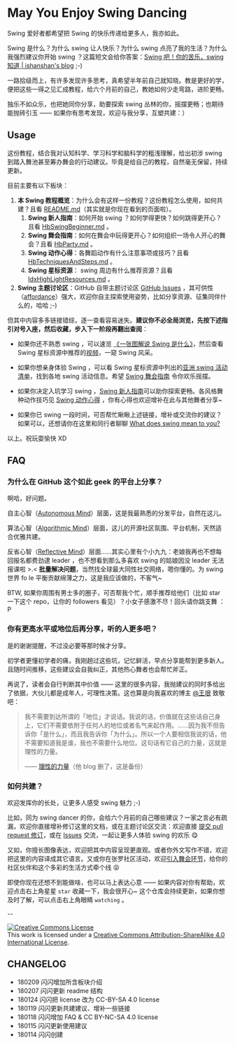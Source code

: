 # May You Enjoy Swing Dancing


Swing 爱好者都希望把 Swing 的快乐传递给更多人，我亦如此。

Swing 是什么？为什么 swing 让人快乐？为什么 swing 点亮了我的生活？为什么我强烈建议你开始 swing ？这篇短文会给你答案：[Swing 吧！你的苦乐，swing 知道 | ishanshan's blog](http://ishanshan.top/selfedu/YouNeedSwing.html) ;-)

一路拾级而上，有许多发现许多思考，真希望半年前自己就知晓。教是更好的学，便把这些一得之见汇成教程，给六个月前的自己，教她如何少走弯路，进阶更畅。

独乐不如众乐，也把她同你分享，助要探索 swing 丛林的你，摇摆更畅；也期待能抛砖引玉 —— 如果你有思考发现，欢迎与我分享，互塑共建：）

## Usage

这份教程，结合我对认知科学、学习科学和脑科学的粗浅理解，给出初涉 swing 到踏入舞池甚至筹办舞会的行动建议。毕竟是给自己的教程，自然毫无保留，持续更新。

目前主要有以下板块：

1. **本 Swing 教程概览**：为什么会有这样一份教程？这份教程怎么使用，如何共建？且看 [README.md](README.md)（其实就是你现在看到的页面啦）。
	1. **Swing 新人指南**：如何开始 swing ？如何学得更快？如何跳得更开心？且看 [HbSwingBeginner.md](HbSwingBeginner.md) 。
	2. **Swing 舞会指南**：如何在舞会中玩得更开心？如何组织一场令人开心的舞会？且看 [HbParty.md](HbParty.md) 。
	3. **Swing 动作心得**：各舞蹈动作有什么注意事项或技巧？且看 [HbTechniquesAndSteps.md](HbTechniquesAndSteps.md) 。
	4. **Swing 星标资源**： swing 周边有什么推荐资源？且看 [IdxHighLightResources.md](IdxHighLightResources.md) 。
6. **Swing 主题讨论区**：GitHub 自带主题讨论区 [GitHub Issues](https://github.com/ishanshan//issues) ，其可供性（[affordance](https://en.wikipedia.org/wiki/Affordance)）强大，欢迎你自主探索使用姿势，比如分享资源、征集同伴什么的，哈哈 ;-)

但其中内容多多链接错综，逐一查看容易迷失。**建议你不必全局浏览，先按下述指引对号入座，然后收藏，步入下一阶段再翻出查阅**：

- 如果你还不熟悉 swing ，可以速览 [《一张图解说 Swing 是什么》](https://mp.weixin.qq.com/s?__biz=MjM5NTc0MzQ2Mw==&mid=202195199&idx=1&sn=6b68caf9d6038cd4067e6c17d4c9bed6&mpshare=1&scene=1&srcid=0113K49dXcqaWaqx8aFvelbq#rd)，然后查看 Swing 星标资源中推荐的[视频](https://github.com/ishanshan/EnjoySwingDancing/blob/master/IdxHighLightResources.md#swing-dancing-%E6%98%9F%E6%A0%87%E8%B5%84%E6%BA%90)，一窥 Swing 风采。

- 如果你想亲身体验 Swing ，可以看 Swing 星标资源中列出的[亚洲 swing 活动清单](https://github.com/ishanshan/EnjoySwingDancing/blob/master/IdxHighLightResources.md#swing-%E5%91%A8%E8%BE%B9)，找到各地 swing 活动信息。希望 [Swing 舞会指南](HbParty.md) 令你欢乐摇摆。

- 如果你决定入坑学习 swing ，[Swing 新人指南](HbSwingBeginner.md)可以助你探索更畅。各风格舞种动作技巧见 [Swing 动作心得](HbTechniquesAndSteps.md) ，你有心得也欢迎增补在此与其他舞者分享~

- 如果你已 swing 一段时间，可否帮忙瞅瞅上述链接，增补或交流你的建议？如果可以，还想请你在这里和同行者聊聊 [What does swing mean to you?](https://github.com/ishanshan/EnjoySwingDancing/issues/2)  

以上。祝玩耍愉快 XD

## FAQ

### 为什么在 GitHub 这个如此 geek 的平台上分享？

啊哈，好问题。

自主心智（[Autonomous Mind](http://www.keithstanovich.com/Site/Research_on_Reasoning_files/Stanovich_Two_MInds.pdf)）层面，这是我最熟悉的分发平台，自然在这儿。

算法心智（[Algorithmic Mind](http://www.keithstanovich.com/Site/Research_on_Reasoning_files/Stanovich_Two_MInds.pdf)）层面，这儿的开源社区氛围、平台机制，天然适合优雅共建。

反省心智（[Reflective Mind](http://www.keithstanovich.com/Site/Research_on_Reasoning_files/Stanovich_Two_MInds.pdf)）层面……其实心里有个小九九：老娘我再也不想每回报名都费劲逮 leader ，也不想看到那么多喜欢 swing 的姑娘因没 leader 无法报课啦 >.< **批量解决问题**，当然找全球最大同性社交网络，嗯你懂的。为 swing 世界 fo le 平衡贡献绵薄之力，这是我应该做的，不客气~

BTW, 如果你周围有男士多的圈子，可否帮我个忙，顺手推荐给他们（比如 star 一下这个 repo，让你的 followers 看见）？小女子感激不尽！回头请你跳支舞 ：P

### 你有更高水平或地位后再分享，听的人更多吧？

是的谢谢提醒，不过没必要等那时候才分享。

初学者更懂初学者的痛，我刚趟过这些坑，记忆鲜活，早点分享能帮到更多新人。且随时间推移，这些建议会自我纠正，其他热心舞者也会帮忙斧正。

再说了，读者会自行判断其中价值 —— 这里的很多内容，我抛建议的同时多给出了依据，大伙儿都是成年人，可理性决策。这也算是向我喜欢的博主 [@王垠](https://github.com/yinwang0) 致敬吧：

> 我不需要到达所谓的「地位」才说话。我说的话，价值就在这些话自己身上，它们不需要依附于任何人的地位或者名气来起作用。……因为我不但告诉你「是什么」，而且我告诉你「为什么」。所以一个人要相信我说的话，他不需要知道我是谁，我也不需要什么地位。这句话有它自己的力量，这就是理性的力量。
> 
> —— [理性的力量](http://web.archive.org/web/20171216175507/http://www.yinwang.org/blog-cn/2017/11/01/power-of-reasoning)（他 blog 删了，这是备份）


### 如何共建？

欢迎发挥你的长处，让更多人感受 swing 魅力 ;-)

比如，同为 swing dancer 的你，会给六个月前的自己哪些建议？一家之言必有疏漏，欢迎你直接增补修订这里的文档，或在主题讨论区交流：欢迎直接 [提交 pull request 修订](https://guides.github.com/activities/forking/#making-changes)，或在 [Issues](https://github.com/ishanshan//issues) 交流，一起让更多人体验 swing 的欢乐 😋

又如，你擅长图像表达，欢迎把其中内容呈现更直观。或者你外文写作不错，欢迎把这里的内容译成其它语言。又或你在张罗社区活动，欢迎[引入舞会环节](https://github.com/ishanshan/EnjoySwingDancing/blob/master/HbParty.md#%E7%BB%84%E7%BB%87%E8%88%9E%E4%BC%9A)，给你的社区伙伴和这个多彩的生活方式牵个线 😝

即使你现在还想不到能做啥，也可以马上表达心意 —— 如果内容对你有帮助，欢迎点击右上角星星 `star` 收藏一下，我会很开心~ 这个仓库会持续更新，如果你想及时了解，可以点击右上角眼睛 `watching` 。

--

<a rel="license" href="http://creativecommons.org/licenses/by-sa/4.0/"><img alt="Creative Commons License" style="border-width:0" src="https://i.creativecommons.org/l/by-sa/4.0/88x31.png" /></a><br />This work is licensed under a <a rel="license" href="http://creativecommons.org/licenses/by-sa/4.0/">Creative Commons Attribution-ShareAlike 4.0 International License</a>.

## CHANGELOG 

- 180209 闪闪增加所含板块介绍
- 180207 闪闪更新 readme 结构
- 180124 闪闪把 license 改为 CC-BY-SA 4.0 license
- 180119 闪闪更新共建建议、增补一些链接
- 180118 闪闪增加 FAQ & CC BY-NC-SA 4.0 license
- 180115 闪闪更新使用建议
- 180114 闪闪创建


